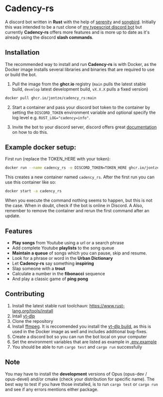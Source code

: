 # Cadency-rs

A discord bot written in **Rust** with the help of [serenity](https://github.com/serenity-rs/serenity) and [songbird](https://github.com/serenity-rs/songbird).
Initially this was intended to be a rust clone of [my typescript discord bot](https://github.com/jontze/Cadency) but currently **Cadency-rs** offers more features and is more up to date as it's already using the discord **slash commands**.

## Installation

The recommended way to install and run **Cadency-rs** is with Docker, as the Docker image installs several libraries and binaries that are required to use or build the bot.

1. Pull the image from the **ghcr.io** registry (`main` pulls the latest stable build, `develop` latest development build, `vX.X.X` pulls a fixed version)

```sh
docker pull ghcr.io/jontze/cadency_rs:main
```

2. Start a container and pass your discord bot token to the container by setting the `DISCORD_TOKEN` environment variable and optional specify the log level e.g. `RUST_LOG="cadency=info"`.


3. Invite the bot to your discord server, discord offers great [documentation](https://discord.com/developers/docs/getting-started) on how to do this.

## Example docker setup:  
First run (replace the TOKEN_HERE with your token):
```sh
docker run --name cadency_rs -e DISCORD_TOKEN=TOKEN_HERE ghcr.io/jontze/cadency_rs:main
```
This creates a new container named `cadency_rs`. After the first run you can use this container like so:
```sh
docker start -a cadency_rs
```
When you execute the command nothing seems to happen, but this is not the case. When in doubt, check if the bot is online in Discord. A
Also, remember to remove the container and rerun the first command after an update.

## Features

- **Play songs** from Youtube using a url or a search phrase
- Add complete Youtube **playlists** to the song queue
- **Maintain a queue** of songs which you can pause, skip and resume.
- Look for a phrase or word in the **Urban Dictionary**
- Let **Cadency-rs** say something **inspiring**
- Slap someone with a **trout**
- Calculate a number in the **fibonacci** sequence
- And play a classic game of **ping pong**

## Contributing

1. Install the latest stable rust toolchaun: https://www.rust-lang.org/tools/install
2. Intall [yt-dlp](https://github.com/yt-dlp/yt-dlp#installation)
3. Clone the repository
4. Install [ffmpeg](https://ffmpeg.org/). It is reccomended you install the [yt-dlp build](https://github.com/yt-dlp/FFmpeg-Builds), as this is used in the Docker image as well and includes additional bug-fixes.
5. Create a discord bot so you can run the bot local on your computer
5. Set the environment variables that are listed as example in [.env.example](./.env.example)
6. You should be able to run `cargo test` and `cargo run` successfully

## Note
You may have to install the **development** versions of Opus (opus-dev / opus-devel) and/or cmake (check your distribution for specific name). The best way to test if you have those installed, is to run `cargo test` or `cargo run` and see if any errors mentions either package.
